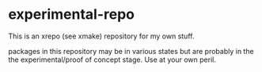 # experimental-repo
This is an xrepo (see xmake) repository for my own stuff. 

packages in this repository may be in various states but are probably in the the experimental/proof of concept stage. Use at your own peril. 
